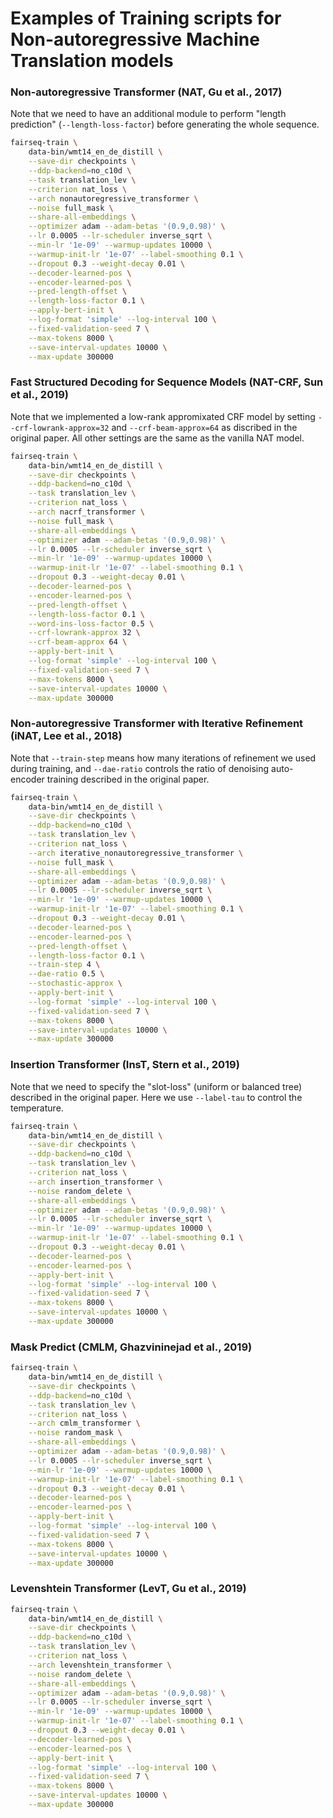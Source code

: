 # Examples of Training scripts for Non-autoregressive Machine Translation models

### Non-autoregressive Transformer (NAT, Gu et al., 2017)
Note that we need to have an additional module to perform "length prediction" (`--length-loss-factor`) before generating the whole sequence.
```bash
fairseq-train \
    data-bin/wmt14_en_de_distill \
    --save-dir checkpoints \
    --ddp-backend=no_c10d \
    --task translation_lev \
    --criterion nat_loss \
    --arch nonautoregressive_transformer \
    --noise full_mask \
    --share-all-embeddings \
    --optimizer adam --adam-betas '(0.9,0.98)' \
    --lr 0.0005 --lr-scheduler inverse_sqrt \
    --min-lr '1e-09' --warmup-updates 10000 \
    --warmup-init-lr '1e-07' --label-smoothing 0.1 \
    --dropout 0.3 --weight-decay 0.01 \
    --decoder-learned-pos \
    --encoder-learned-pos \
    --pred-length-offset \
    --length-loss-factor 0.1 \
    --apply-bert-init \
    --log-format 'simple' --log-interval 100 \
    --fixed-validation-seed 7 \
    --max-tokens 8000 \
    --save-interval-updates 10000 \
    --max-update 300000
```

### Fast Structured Decoding for Sequence Models (NAT-CRF, Sun et al., 2019)
Note that we implemented a low-rank appromixated CRF model by setting `--crf-lowrank-approx=32` and `--crf-beam-approx=64` as discribed in the original paper. All other settings are the same as the vanilla NAT model.
```bash
fairseq-train \
    data-bin/wmt14_en_de_distill \
    --save-dir checkpoints \
    --ddp-backend=no_c10d \
    --task translation_lev \
    --criterion nat_loss \
    --arch nacrf_transformer \
    --noise full_mask \
    --share-all-embeddings \
    --optimizer adam --adam-betas '(0.9,0.98)' \
    --lr 0.0005 --lr-scheduler inverse_sqrt \
    --min-lr '1e-09' --warmup-updates 10000 \
    --warmup-init-lr '1e-07' --label-smoothing 0.1 \
    --dropout 0.3 --weight-decay 0.01 \
    --decoder-learned-pos \
    --encoder-learned-pos \
    --pred-length-offset \
    --length-loss-factor 0.1 \
    --word-ins-loss-factor 0.5 \
    --crf-lowrank-approx 32 \
    --crf-beam-approx 64 \
    --apply-bert-init \
    --log-format 'simple' --log-interval 100 \
    --fixed-validation-seed 7 \
    --max-tokens 8000 \
    --save-interval-updates 10000 \
    --max-update 300000
```


### Non-autoregressive Transformer with Iterative Refinement (iNAT, Lee et al., 2018)
Note that `--train-step` means how many iterations of refinement we used during training, and `--dae-ratio` controls the ratio of denoising auto-encoder training described in the original paper.
```bash
fairseq-train \
    data-bin/wmt14_en_de_distill \
    --save-dir checkpoints \
    --ddp-backend=no_c10d \
    --task translation_lev \
    --criterion nat_loss \
    --arch iterative_nonautoregressive_transformer \
    --noise full_mask \
    --share-all-embeddings \
    --optimizer adam --adam-betas '(0.9,0.98)' \
    --lr 0.0005 --lr-scheduler inverse_sqrt \
    --min-lr '1e-09' --warmup-updates 10000 \
    --warmup-init-lr '1e-07' --label-smoothing 0.1 \
    --dropout 0.3 --weight-decay 0.01 \
    --decoder-learned-pos \
    --encoder-learned-pos \
    --pred-length-offset \
    --length-loss-factor 0.1 \
    --train-step 4 \
    --dae-ratio 0.5 \
    --stochastic-approx \
    --apply-bert-init \
    --log-format 'simple' --log-interval 100 \
    --fixed-validation-seed 7 \
    --max-tokens 8000 \
    --save-interval-updates 10000 \
    --max-update 300000
```

### Insertion Transformer (InsT, Stern et al., 2019)
Note that we need to specify the "slot-loss" (uniform or balanced tree) described in the original paper. Here we use `--label-tau` to control the temperature.

```bash
fairseq-train \
    data-bin/wmt14_en_de_distill \
    --save-dir checkpoints \
    --ddp-backend=no_c10d \
    --task translation_lev \
    --criterion nat_loss \
    --arch insertion_transformer \
    --noise random_delete \
    --share-all-embeddings \
    --optimizer adam --adam-betas '(0.9,0.98)' \
    --lr 0.0005 --lr-scheduler inverse_sqrt \
    --min-lr '1e-09' --warmup-updates 10000 \
    --warmup-init-lr '1e-07' --label-smoothing 0.1 \
    --dropout 0.3 --weight-decay 0.01 \
    --decoder-learned-pos \
    --encoder-learned-pos \
    --apply-bert-init \
    --log-format 'simple' --log-interval 100 \
    --fixed-validation-seed 7 \
    --max-tokens 8000 \
    --save-interval-updates 10000 \
    --max-update 300000
```


### Mask Predict (CMLM, Ghazvininejad et al., 2019)
```bash
fairseq-train \
    data-bin/wmt14_en_de_distill \
    --save-dir checkpoints \
    --ddp-backend=no_c10d \
    --task translation_lev \
    --criterion nat_loss \
    --arch cmlm_transformer \
    --noise random_mask \
    --share-all-embeddings \
    --optimizer adam --adam-betas '(0.9,0.98)' \
    --lr 0.0005 --lr-scheduler inverse_sqrt \
    --min-lr '1e-09' --warmup-updates 10000 \
    --warmup-init-lr '1e-07' --label-smoothing 0.1 \
    --dropout 0.3 --weight-decay 0.01 \
    --decoder-learned-pos \
    --encoder-learned-pos \
    --apply-bert-init \
    --log-format 'simple' --log-interval 100 \
    --fixed-validation-seed 7 \
    --max-tokens 8000 \
    --save-interval-updates 10000 \
    --max-update 300000
```




### Levenshtein Transformer (LevT, Gu et al., 2019)
```bash
fairseq-train \
    data-bin/wmt14_en_de_distill \
    --save-dir checkpoints \
    --ddp-backend=no_c10d \
    --task translation_lev \
    --criterion nat_loss \
    --arch levenshtein_transformer \
    --noise random_delete \
    --share-all-embeddings \
    --optimizer adam --adam-betas '(0.9,0.98)' \
    --lr 0.0005 --lr-scheduler inverse_sqrt \
    --min-lr '1e-09' --warmup-updates 10000 \
    --warmup-init-lr '1e-07' --label-smoothing 0.1 \
    --dropout 0.3 --weight-decay 0.01 \
    --decoder-learned-pos \
    --encoder-learned-pos \
    --apply-bert-init \
    --log-format 'simple' --log-interval 100 \
    --fixed-validation-seed 7 \
    --max-tokens 8000 \
    --save-interval-updates 10000 \
    --max-update 300000
```
